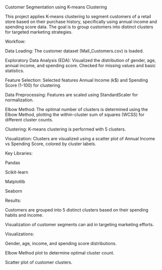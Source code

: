 Customer Segmentation using K-means Clustering

This project applies K-means clustering to segment customers of a retail store based on their purchase history, specifically using annual income and spending score data. The goal is to group customers into distinct clusters for targeted marketing strategies.

Workflow:

Data Loading: The customer dataset (Mall_Customers.csv) is loaded.

Exploratory Data Analysis (EDA): Visualized the distribution of gender, age, annual income, and spending score.
Checked for missing values and basic statistics.

Feature Selection: Selected features Annual Income (k$) and Spending Score (1-100) for clustering.

Data Preprocessing: Features are scaled using StandardScaler for normalization.

Elbow Method: The optimal number of clusters is determined using the Elbow Method, plotting the within-cluster sum of squares (WCSS) for different cluster counts.

Clustering: K-means clustering is performed with 5 clusters.

Visualization: Clusters are visualized using a scatter plot of Annual Income vs Spending Score, colored by cluster labels.

Key Libraries:

Pandas

Scikit-learn

Matplotlib

Seaborn

Results:

Customers are grouped into 5 distinct clusters based on their spending habits and income.

Visualization of customer segments can aid in targeting marketing efforts.

Visualizations:

Gender, age, income, and spending score distributions.

Elbow Method plot to determine optimal cluster count.

Scatter plot of customer clusters.
